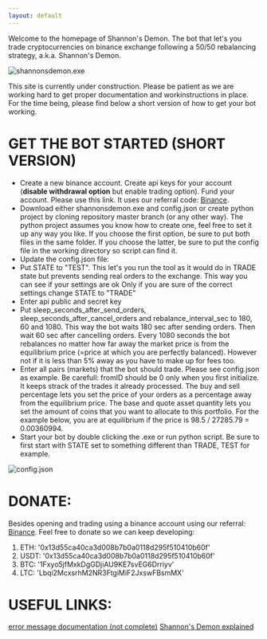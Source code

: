 ```yaml
---
layout: default
---
```


Welcome to the homepage of Shannon's Demon. The bot that let's you trade cryptocurrencies on binance exchange following a 50/50 rebalancing strategy, a.k.a. Shannon's Demon.

![shannonsdemon.exe](https://github.com/themidassstouch/shannonsdemon/pictures/bot.png)

This site is currently under construction. Please be patient as we are working hard to get proper documentation and workinstructions in place. For the time being, please find below a short version of how to get your bot working.

# GET THE BOT STARTED (SHORT VERSION)

- Create a new binance account. Create api keys for your account (**disable withdrawal option** but enable trading option). Fund your account. Please use this link. It uses our referral code: [Binance](https://www.binance.com/en/register?ref=43234524).
- Download either shannonsdemon.exe and config.json or create python project by cloning repository master branch (or any other way). The python project assumes you know how to create one, feel free to set it up any way you like. If you choose the first option, be sure to put both files in the same folder. If you choose the latter, be sure to put the config file in the working directory so script can find it.
- Update the config.json file:
 - Put STATE to "TEST". This let's you run the tool as it would do in TRADE state but prevents sending real orders to the exchange. This way you can see if your settings are ok Only if you are sure of the correct settings change STATE to "TRADE" 
 - Enter api public and secret key
 - Put sleep_seconds_after_send_orders, sleep_seconds_after_cancel_orders and rebalance_interval_sec to 180, 60 and 1080. This way the bot waits 180 sec after sending orders. Then wait 60 sec after cancelling orders. Every 1080 seconds the bot rebalances no matter how far away the market price is from the equilibrium price (=price at which you are perfectly balanced). However not if it is less than 5% away as you have to make up for fees too.
  - Enter all pairs (markets) that the bot should trade. Please see config.json as example. Be carefull: fromID should be 0 only when you first initialize. It keeps strack of the trades it already processed. The buy and sell percentage lets you set the price of your orders as a percentage away from the equilibrium price. The base and quote asset quantity lets you set the amount of coins that you want to allocate to this portfolio. For the example below, you are at equilibrium if the price is 98.5 / 27285.79 = 0.00360994.
- Start your bot by double clicking the .exe or run python script. Be sure to first start with STATE set to something different than TRADE, TEST for example.

![config.json](https://github.com/themidassstouch/shannonsdemon/pictures/config.png)

# DONATE:

Besides opening and trading using a binance account using our referral: [Binance](https://www.binance.com/en/register?ref=43234524). Feel free to donate so we can keep developing:

1. ETH:   '0x13d55ca40ca3d008b7b0a0118d295f510410b60f'
2. USDT:  '0x13d55ca40ca3d008b7b0a0118d295f510410b60f'
3. BTC:   '1Fxyo5jfMxkDgGDjiAU9KE7svEG6Drriyv'
4. LTC:   'Lbqi2McxsrhM2NR3FtgiMiF2JxswFBsmMX'

# USEFUL LINKS:
[error message documentation (not complete)](https://python-binance.readthedocs.io/en/latest/)
[Shannon's Demon explained](https://thepfengineer.com/2016/04/25/rebalancing-with-shannons-demon/)